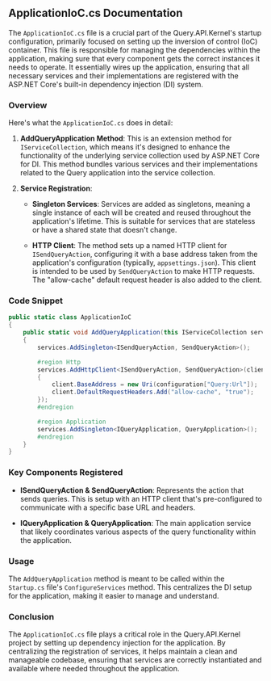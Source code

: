 ## ApplicationIoC.cs Documentation

The `ApplicationIoC.cs` file is a crucial part of the Query.API.Kernel's startup configuration, primarily focused on setting up the inversion of control (IoC) container. This file is responsible for managing the dependencies within the application, making sure that every component gets the correct instances it needs to operate. It essentially wires up the application, ensuring that all necessary services and their implementations are registered with the ASP.NET Core's built-in dependency injection (DI) system.

### Overview

Here's what the `ApplicationIoC.cs` does in detail:

1. **AddQueryApplication Method**: This is an extension method for `IServiceCollection`, which means it's designed to enhance the functionality of the underlying service collection used by ASP.NET Core for DI. This method bundles various services and their implementations related to the Query application into the service collection.

2. **Service Registration**:
    - **Singleton Services**: Services are added as singletons, meaning a single instance of each will be created and reused throughout the application's lifetime. This is suitable for services that are stateless or have a shared state that doesn't change.
   
    - **HTTP Client**: The method sets up a named HTTP client for `ISendQueryAction`, configuring it with a base address taken from the application's configuration (typically, `appsettings.json`). This client is intended to be used by `SendQueryAction` to make HTTP requests. The "allow-cache" default request header is also added to the client.

### Code Snippet

```csharp
public static class ApplicationIoC
{
    public static void AddQueryApplication(this IServiceCollection services, IConfiguration configuration)
    {
        services.AddSingleton<ISendQueryAction, SendQueryAction>();

        #region Http
        services.AddHttpClient<ISendQueryAction, SendQueryAction>(client =>
        {
            client.BaseAddress = new Uri(configuration["Query:Url"]);
            client.DefaultRequestHeaders.Add("allow-cache", "true");
        });
        #endregion

        #region Application
        services.AddSingleton<IQueryApplication, QueryApplication>();
        #endregion
    }
}
```

### Key Components Registered

- **ISendQueryAction & SendQueryAction**: Represents the action that sends queries. This is setup with an HTTP client that's pre-configured to communicate with a specific base URL and headers.
  
- **IQueryApplication & QueryApplication**: The main application service that likely coordinates various aspects of the query functionality within the application.

### Usage

The `AddQueryApplication` method is meant to be called within the `Startup.cs` file's `ConfigureServices` method. This centralizes the DI setup for the application, making it easier to manage and understand.

### Conclusion

The `ApplicationIoC.cs` file plays a critical role in the Query.API.Kernel project by setting up dependency injection for the application. By centralizing the registration of services, it helps maintain a clean and manageable codebase, ensuring that services are correctly instantiated and available where needed throughout the application.